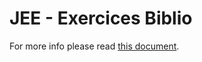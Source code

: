 # JEE - Exercices Biblio
For more info please read [this document](https://docs.google.com/document/d/1PY97WlcsI51SQbbyIsIR4duW9Jb6bWGa_TuIAKCdwgQ/edit?usp=sharing).